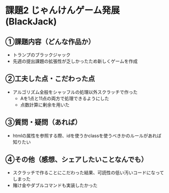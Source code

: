 # 課題2 じゃんけんゲーム発展(BlackJack)

## ①課題内容（どんな作品か）
- トランプのブラックジャック
- 先週の提出課題の拡張性が乏しかったため新しくゲームを作成

## ②工夫した点・こだわった点
- アルゴリズム全般をシャッフルの処理以外スクラッチで作った
  - Aを1点と11点の両方で処理できるようにした
  - 点数計算に剰余を用いた

## ③質問・疑問（あれば）
- htmlの属性を参照する際、idを使うかclassを使うべきかのルールがあれば知りたい

## ④その他（感想、シェアしたいことなんでも）
- スクラッチで作ることにこだわった結果、可読性の低い汚いコードになってしまった
- 賭け金やダブルコマンドも実装したかった